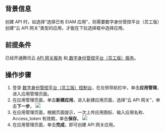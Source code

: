## 背景信息
创建 API 时，如选择“选择已有 EIAM 应用”，则需要数字身份管控平台（员工版）创建“云 API 网关”类型的应用，才能在下拉选择框中选择应用。

## 前提条件
已经开通腾讯云 [API 网关服务](https://console.cloud.tencent.com/apigateway/index?rid=1) 和[ 数字身份管控平台（员工版）服务](https://cloud.tencent.com/document/product/1442/56964)。

## 操作步骤
1. 登录 [数字身份管控平台（员工版）控制台](https://console.cloud.tencent.com/eiam)，在左侧导航栏中，单击**应用管理**，进入应用管理页面。
2. 在应用管理页面，单击**新建应用**，进入新建应用页面，选择“云 API 网关”，单击**下一步**。
![](https://main.qcloudimg.com/raw/2cc3336dea857461fc1ead89e5035f70.png)
3. 在应用管理页面，根据页面提示，一次上传应用图标、输入应用名称、Access_token 有效期，单击**保存**。
![](https://main.qcloudimg.com/raw/ec9564e5e57d8c63548e045e11eaeefc.png)
4. 在应用管理页面，单击**完成**，即可创建 API 网关应用。
